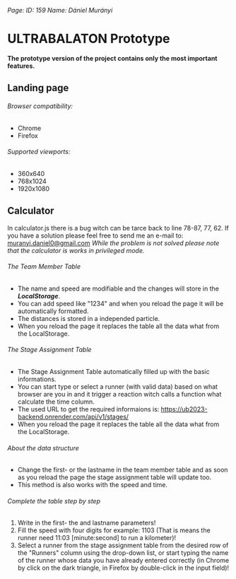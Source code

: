 *Page:*
*ID: 159*
*Name: Dániel Murányi*

# ULTRABALATON Prototype

**The prototype version of the project contains only the most important features.**

## Landing page

###### Browser compatibility:
* Chrome
* Firefox

###### Supported viewports:
* 360x640
* 768x1024
* 1920x1080

## Calculator
In calculator.js there is a bug witch can be tarce back to line 78-87, 77, 62. If you have a solution please feel free to send me an e-mail to: muranyi.daniel0@gmail.com
_While the problem is not solved please note that the calculator is works in privileged mode._

###### The Team Member Table
* The name and speed are modifiable and the changes will store in the **_LocalStorage_**.
* You can add speed like "1234" and when you reload the page it will be automatically formatted.
* The distances is stored in a independed particle.
* When you reload the page it replaces the table all the data what from the LocalStorage.


###### The Stage Assignment Table
* The Stage Assignment Table automatically filled up with the basic informations.
* You can start type or select a runner (with valid data) based on what browser are you in and it trigger a reaction witch calls a function what calculate the time column.
* The used URL to get the required informaions is: https://ub2023-backend.onrender.com/api/v1/stages/
* When you reload the page it replaces the table all the data what from the LocalStorage.

###### About the data structure
* Change the first- or the lastname in the team member table and as soon as you reload the page the stage assignment table will update too.
* This method is also works with the speed and time.

###### Complete the table step by step
1. Write in the first- the and lastname parameters!
2. Fill the speed with four digits for example: 1103 (That is means the runner need 11:03 [minute:second] to run a kilometer)!
3. Select a runner from the stage assignment table from the desired row of the "Runners" column using the drop-down list, or start typing the name of the runner whose data you have already entered correctly (in Chrome by click on the dark triangle, in Firefox by double-click in the input field)!
